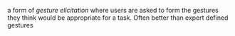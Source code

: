 a form of *gesture elicitation* where users are asked to form the gestures they think would be appropriate for a task. Often better than expert defined gestures
